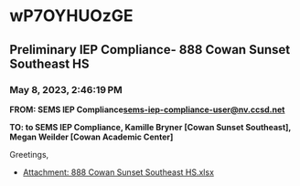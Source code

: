 # wP7OYHUOzGE
## Preliminary IEP Compliance- 888 Cowan Sunset Southeast HS
### May 8, 2023, 2:46:19 PM
**FROM: SEMS IEP Compliance<sems-iep-compliance-user@nv.ccsd.net>**

**TO: to SEMS IEP Compliance, Kamille Bryner [Cowan Sunset Southeast], Megan Weilder [Cowan Academic Center]**


Greetings, 





* [Attachment: 888 Cowan Sunset Southeast HS.xlsx](wP7OYHUOzGE-attachment-1.xlsx)
